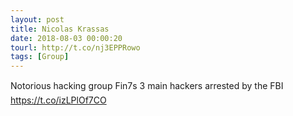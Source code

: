 ```yaml
---
layout: post
title: Nicolas Krassas
date: 2018-08-03 00:00:20
tourl: http://t.co/nj3EPPRowo
tags: [Group]
---
```

Notorious hacking group Fin7s 3 main hackers arrested by the FBI https://t.co/izLPlOf7CO